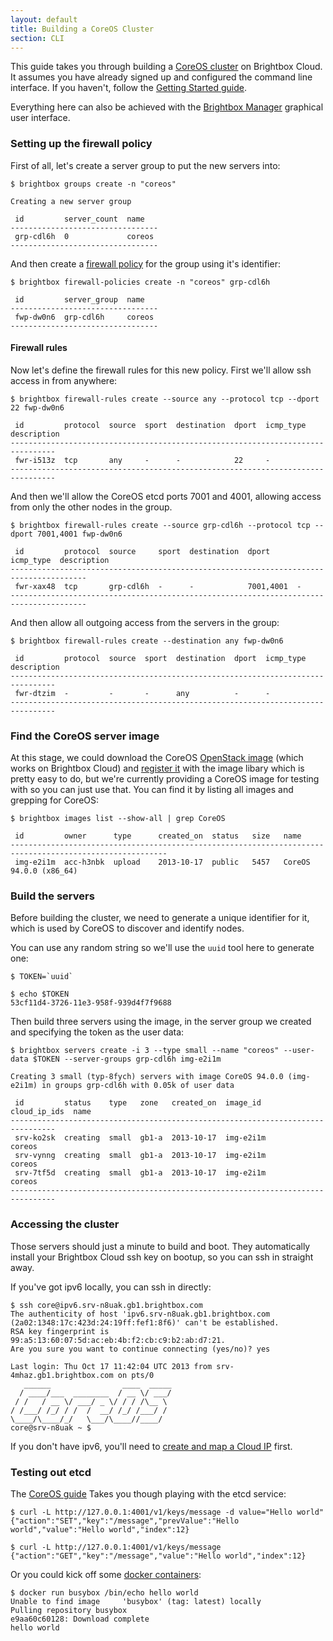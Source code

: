 ```yaml
---
layout: default
title: Building a CoreOS Cluster
section: CLI
---
```


This guide takes you through building a [CoreOS cluster](http://coreos.com/) on Brightbox Cloud. It assumes you have already signed up and configured the command line interface. If you haven't, follow the
[Getting Started guide](/guides/cli/getting-started/).

Everything here can also be achieved with the [Brightbox Manager](http://docs.brightbox.com/guides/manager/) graphical user interface.

### Setting up the firewall policy

First of all, let's create a server group to put the new servers into:

    $ brightbox groups create -n "coreos"
    
    Creating a new server group
    
     id         server_count  name  
    ---------------------------------
     grp-cdl6h  0             coreos
    ---------------------------------

And then create a [firewall policy](http://docs.brightbox.com/guides/cli/firewall/) for the group using it's identifier:

    $ brightbox firewall-policies create -n "coreos" grp-cdl6h
    
     id         server_group  name  
    ---------------------------------
     fwp-dw0n6  grp-cdl6h     coreos
    ---------------------------------

#### Firewall rules

Now let's define the firewall rules for this new policy. First we'll allow ssh access in from anywhere:

    $ brightbox firewall-rules create --source any --protocol tcp --dport 22 fwp-dw0n6
    
     id         protocol  source  sport  destination  dport  icmp_type  description
    --------------------------------------------------------------------------------
     fwr-i513z  tcp       any     -      -            22     -                     
    -------------------------------------------------------------------------------- 
And then we'll allow the CoreOS etcd ports 7001 and 4001, allowing access from only the other nodes in the group.

    $ brightbox firewall-rules create --source grp-cdl6h --protocol tcp --dport 7001,4001 fwp-dw0n6
    
     id         protocol  source     sport  destination  dport      icmp_type  description
    ---------------------------------------------------------------------------------------
     fwr-xax48  tcp       grp-cdl6h  -      -            7001,4001  -                     
    --------------------------------------------------------------------------------------- 
And then allow all outgoing access from the servers in the group:

    $ brightbox firewall-rules create --destination any fwp-dw0n6
    
     id         protocol  source  sport  destination  dport  icmp_type  description
    --------------------------------------------------------------------------------
     fwr-dtzim  -         -       -      any          -      -                     
    -------------------------------------------------------------------------------- 
### Find the CoreOS server image

At this stage, we could download the CoreOS [OpenStack image](http://storage.core-os.net/coreos/amd64-generic/) (which works on Brightbox Cloud) and [register it](http://localhost:3005/guides/cli/image-library/) with the image libary which is pretty easy to do, but we're currently providing a CoreOS image for testing with so you can just use that. You can find it by listing all images and grepping for CoreOS:

    $ brightbox images list --show-all | grep CoreOS
    
     id         owner      type      created_on  status   size   name                                            ---------------------------------------------------------------------------------------------------------
     img-e2i1m  acc-h3nbk  upload    2013-10-17  public   5457   CoreOS 94.0.0 (x86_64)

### Build the servers

Before building the cluster, we need to generate a unique identifier for it, which is used by CoreOS to discover and identify nodes.

You can use any random string so we'll use the `uuid` tool here to generate one:

    $ TOKEN=`uuid`
    
    $ echo $TOKEN
    53cf11d4-3726-11e3-958f-939d4f7f9688

Then build three servers using the image, in the server group we created and specifying the token as the user data:

    $ brightbox servers create -i 3 --type small --name "coreos" --user-data $TOKEN --server-groups grp-cdl6h img-e2i1m

    Creating 3 small (typ-8fych) servers with image CoreOS 94.0.0 (img-e2i1m) in groups grp-cdl6h with 0.05k of user data
    
     id         status    type   zone   created_on  image_id   cloud_ip_ids  name  
    --------------------------------------------------------------------------------
     srv-ko2sk  creating  small  gb1-a  2013-10-17  img-e2i1m                coreos
     srv-vynng  creating  small  gb1-a  2013-10-17  img-e2i1m                coreos
     srv-7tf5d  creating  small  gb1-a  2013-10-17  img-e2i1m                coreos
    --------------------------------------------------------------------------------


### Accessing the cluster

Those servers should just a minute to build and boot. They
automatically install your Brightbox Cloud ssh key on bootup, so you
can ssh in straight away.

If you've got ipv6 locally, you can ssh in directly:

    $ ssh core@ipv6.srv-n8uak.gb1.brightbox.com
    The authenticity of host 'ipv6.srv-n8uak.gb1.brightbox.com (2a02:1348:17c:423d:24:19ff:fef1:8f6)' can't be established.
    RSA key fingerprint is 99:a5:13:60:07:5d:ac:eb:4b:f2:cb:c9:b2:ab:d7:21.
    Are you sure you want to continue connecting (yes/no)? yes
    
    Last login: Thu Oct 17 11:42:04 UTC 2013 from srv-4mhaz.gb1.brightbox.com on pts/0
       ______                ____  _____
      / ____/___  ________  / __ \/ ___/
     / /   / __ \/ ___/ _ \/ / / /\__ \
    / /___/ /_/ / /  /  __/ /_/ /___/ /
    \____/\____/_/   \___/\____//____/
    core@srv-n8uak ~ $

If you don't have ipv6, you'll need to [create and map a Cloud IP](/guides/cli/cloud-ips/) first.

### Testing out etcd

The [CoreOS guide](http://coreos.com/docs/guides/) Takes you though playing with the etcd service:

    $ curl -L http://127.0.0.1:4001/v1/keys/message -d value="Hello world"
    {"action":"SET","key":"/message","prevValue":"Hello world","value":"Hello world","index":12}
    
    $ curl -L http://127.0.0.1:4001/v1/keys/message
    {"action":"GET","key":"/message","value":"Hello world","index":12}


Or you could kick off some [docker containers](http://coreos.com/docs/guides/#container-management-with-docker):

    $ docker run busybox /bin/echo hello world
	Unable to find image     'busybox' (tag: latest) locally
	Pulling repository busybox
	e9aa60c60128: Download complete
	hello world

